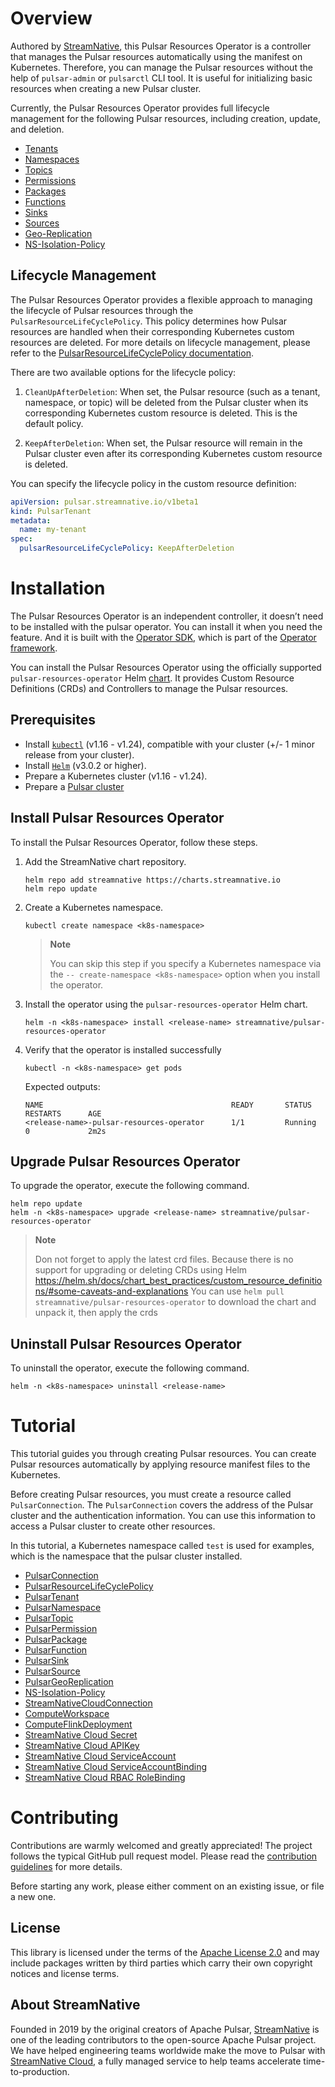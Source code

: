 # Overview

Authored by [StreamNative](https://streamnative.io), this Pulsar Resources Operator is a controller that manages the Pulsar resources automatically using the manifest on Kubernetes. Therefore, you can manage the Pulsar resources without the help of `pulsar-admin` or `pulsarctl` CLI tool. It is useful for initializing basic resources when creating a new Pulsar cluster.

Currently, the Pulsar Resources Operator provides full lifecycle management for the following Pulsar resources, including creation, update, and deletion. 

- [Tenants](docs/pulsar_tenant.md)
- [Namespaces](docs/pulsar_namespace.md)
- [Topics](docs/pulsar_topic.md)
- [Permissions](docs/pulsar_permission.md)
- [Packages](docs/pulsar_package.md)
- [Functions](docs/pulsar_function.md)
- [Sinks](docs/pulsar_sink.md)
- [Sources](docs/pulsar_source.md)
- [Geo-Replication](docs/pulsar_geo_replication.md)
- [NS-Isolation-Policy](docs/pulsar_ns_isolation_policy.md)

## Lifecycle Management

The Pulsar Resources Operator provides a flexible approach to managing the lifecycle of Pulsar resources through the `PulsarResourceLifeCyclePolicy`. This policy determines how Pulsar resources are handled when their corresponding Kubernetes custom resources are deleted. For more details on lifecycle management, please refer to the [PulsarResourceLifeCyclePolicy documentation](docs/pulsar_resource_lifecycle.md).

There are two available options for the lifecycle policy:

1. `CleanUpAfterDeletion`: When set, the Pulsar resource (such as a tenant, namespace, or topic) will be deleted from the Pulsar cluster when its corresponding Kubernetes custom resource is deleted. This is the default policy.

2. `KeepAfterDeletion`: When set, the Pulsar resource will remain in the Pulsar cluster even after its corresponding Kubernetes custom resource is deleted.

You can specify the lifecycle policy in the custom resource definition:

```yaml
apiVersion: pulsar.streamnative.io/v1beta1
kind: PulsarTenant
metadata:
  name: my-tenant
spec:
  pulsarResourceLifeCyclePolicy: KeepAfterDeletion
```

# Installation

The Pulsar Resources Operator is an independent controller, it doesn’t need to be installed with the pulsar operator. You can install it when you need the feature. And it is built with the [Operator SDK](https://github.com/operator-framework/operator-sdk), which is part of the [Operator framework](https://github.com/operator-framework/).

You can install the Pulsar Resources Operator using the officially supported `pulsar-resources-operator` Helm [chart](https://github.com/streamnative/charts/tree/master/charts/pulsar-resources-operator). It provides Custom Resource Definitions (CRDs) and Controllers to manage the Pulsar resources.

## Prerequisites

- Install [`kubectl`](https://kubernetes.io/docs/tasks/tools/#kubectl) (v1.16 - v1.24), compatible with your cluster (+/- 1 minor release from your cluster).
- Install [`Helm`](https://helm.sh/docs/intro/install/) (v3.0.2 or higher).
- Prepare a Kubernetes cluster (v1.16 - v1.24).
- Prepare a [Pulsar cluster](https://docs.streamnative.io/operators/pulsar-operator/tutorial/deploy-pulsar)


## Install Pulsar Resources Operator

To install the Pulsar Resources Operator, follow these steps.
1. Add the StreamNative chart repository.
    
    ```shell
    helm repo add streamnative https://charts.streamnative.io
    helm repo update
    ```

2. Create a Kubernetes namespace.
    
    ```shell
    kubectl create namespace <k8s-namespace>
    ```
    >**Note**
    >
    > You can skip this step if you specify a Kubernetes namespace via the `-- create-namespace <k8s-namespace>` option when you install the operator.

3. Install the operator using the `pulsar-resources-operator` Helm chart.
    
    ```shell
    helm -n <k8s-namespace> install <release-name> streamnative/pulsar-resources-operator
    ```
4. Verify that the operator is installed successfully
    
    ```shell
    kubectl -n <k8s-namespace> get pods
    ```

    Expected outputs:

    ```shell
    NAME                                          READY       STATUS           RESTARTS      AGE
    <release-name>-pulsar-resources-operator      1/1         Running          0             2m2s
    ```

## Upgrade Pulsar Resources Operator

To upgrade the operator, execute the following command.

```shell
helm repo update
helm -n <k8s-namespace> upgrade <release-name> streamnative/pulsar-resources-operator
```

>**Note**
>
> Don not forget to apply the latest crd files. Because there is no support for upgrading or deleting CRDs using Helm
> https://helm.sh/docs/chart_best_practices/custom_resource_definitions/#some-caveats-and-explanations
> You can use `helm pull streamnative/pulsar-resources-operator` to download the chart and unpack it, then apply the crds

## Uninstall Pulsar Resources Operator

To uninstall the operator, execute the following command.

```shell
helm -n <k8s-namespace> uninstall <release-name>
```

# Tutorial

This tutorial guides you through creating Pulsar resources. You can create Pulsar resources automatically by applying resource manifest files  to the Kubernetes.

Before creating Pulsar resources, you must create a resource called `PulsarConnection`. The `PulsarConnection` covers the address of the Pulsar cluster and the authentication information. You can use this information to access a Pulsar cluster to create other resources.

In this tutorial, a Kubernetes namespace called `test` is used for examples, which is the namespace that the pulsar cluster installed.

- [PulsarConnection](docs/pulsar_connection.md)
- [PulsarResourceLifeCyclePolicy](docs/pulsar_resource_lifecycle.md)
- [PulsarTenant](docs/pulsar_tenant.md)
- [PulsarNamespace](docs/pulsar_namespace.md)
- [PulsarTopic](docs/pulsar_topic.md)
- [PulsarPermission](docs/pulsar_permission.md)
- [PulsarPackage](docs/pulsar_package.md)
- [PulsarFunction](docs/pulsar_function.md)
- [PulsarSink](docs/pulsar_sink.md)
- [PulsarSource](docs/pulsar_source.md)
- [PulsarGeoReplication](docs/pulsar_geo_replication.md)
- [NS-Isolation-Policy](docs/pulsar_ns_isolation_policy.md)
- [StreamNativeCloudConnection](docs/streamnative_cloud_connection.md)
- [ComputeWorkspace](docs/compute_workspace.md)
- [ComputeFlinkDeployment](docs/compute_flink_deployment.md)
- [StreamNative Cloud Secret](docs/secret.md)
- [StreamNative Cloud APIKey](docs/apikey.md)
- [StreamNative Cloud ServiceAccount](docs/serviceaccount.md)
- [StreamNative Cloud ServiceAccountBinding](docs/serviceaccountbinding.md)
- [StreamNative Cloud RBAC RoleBinding](docs/rolebinding.md)

# Contributing

Contributions are warmly welcomed and greatly appreciated! 
The project follows the typical GitHub pull request model.
Please read the [contribution guidelines](CONTRIBUTING.md) for more details.

Before starting any work, please either comment on an existing issue, or file a new one.

## License

This library is licensed under the terms of the [Apache License 2.0](LICENSE) and may include packages written by third parties which carry their own copyright notices and license terms.

## About StreamNative

Founded in 2019 by the original creators of Apache Pulsar, [StreamNative](https://streamnative.io) is one of the leading contributors to the open-source Apache Pulsar project. We have helped engineering teams worldwide make the move to Pulsar with [StreamNative Cloud](https://streamnative.io/product), a fully managed service to help teams accelerate time-to-production.


